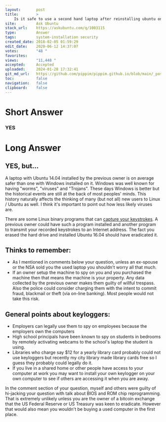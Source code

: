 ```yaml
---
layout:       post
title:        >
    Is it safe to use a second hand laptop after reinstalling ubuntu on it
site:         Ask Ubuntu
stack_url:    https://askubuntu.com/q/1003115
type:         Answer
tags:         system-installation security
created_date: 2018-02-05 01:59:29
edit_date:    2020-06-12 14:37:07
votes:        "48 "
favorites:    
views:        "11,448 "
accepted:     Accepted
uploaded:     2024-01-28 17:32:41
git_md_url:   https://github.com/pippim/pippim.github.io/blob/main/_posts/2018/2018-02-05-Is-it-safe-to-use-a-second-hand-laptop-after-reinstalling-ubuntu-on-it.md
toc:          false
navigation:   false
clipboard:    false
---
```


# Short Answer

### YES

# Long Answer

## YES, but...

A laptop with Ubuntu 14.04 installed by the previous owner is on average safer than one with Windows installed on it. Windows was well known for having "worms", "viruses" and "Trojans". These days Windows is better but the historical events are still at the back of most peoples' minds. This history naturally affects the thinking of many (but not all) new users to Linux / Ubuntu as well. I think it's important to point out how less likely viruses are.

There are some Linux binary programs that can [capture your keystrokes][1]. A previous owner could have such a program installed and another program to transmit your recorded keystrokes to an Internet address. The fact you erased the hard drive and installed Ubuntu 16.04 should have eradicated it.

## Thinks to remember:

- As I mentioned in comments below your question, unless an ex-spouse or the NSA sold you the used laptop you shouldn't worry all that much.
- If an owner setup the machine to spy on you and you purchased the machine then that means the machine is your property. Any data collected by the previous owner makes them guilty of willful trespass. Also the police could consider charging them with the intent to commit fraud, blackmail or theft (via on-line banking). Most people would not take this risk.

## General points about keyloggers:

- Employers can legally use them to spy on employees because the employers own the computers
- High school principals have been known to spy on students in bedrooms by remotely activating webcams to the school's laptop the student is using.
- Libraries who charge say $12 for a yearly library card probably could not use keyloggers but recently my city library made library cards free so I guess they probably could legally do it.
- If you live in a shared home or other people have access to your computer at work you may want to install your own keylogger on your own computer to see if others are accessing it when you are away.

In the comment section of your question, myself and others were guilty of hi-jacking your question with talk about BIOS and ROM chip reprogramming. That is extremely unlikely unless you are the owner of a bitcoin exchange that the US Federal Reserve or US Treasury was keen to eradicate. However that would also mean you wouldn't be buying a used computer in the first place.


  [1]: https://github.com/kernc/logkeys
